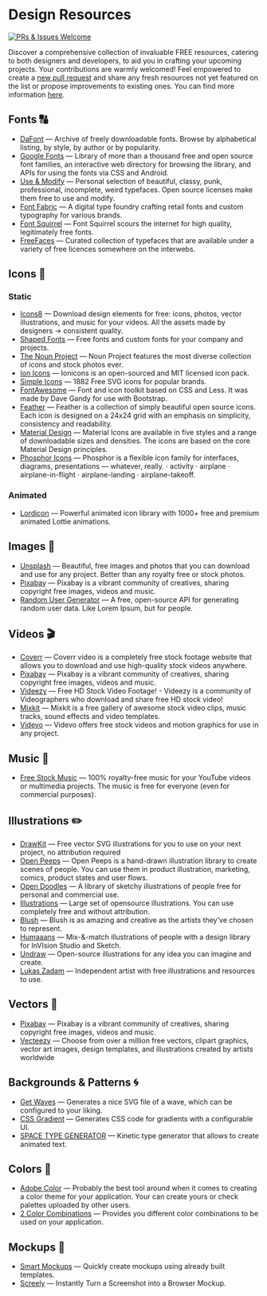 # Design Resources

[![PRs & Issues Welcome](https://img.shields.io/badge/PRs%20&%20Issues-welcome-brightgreen.svg)](https://github.com/reinaldosimoes/design-resources/pulls)

Discover a comprehensive collection of invaluable FREE resources, catering to both designers and developers, to aid you in crafting your upcoming projects. Your contributions are warmly welcomed! Feel empowered to create a [new pull request](https://github.com/reinaldosimoes/design-resources/pulls) and share any fresh resources not yet featured on the list or propose improvements to existing ones. You can find more information [here](https://github.com/reinaldosimoes/design-resources/blob/main/CONTRIBUTING.md).

## Fonts 🔠

- [DaFont](https://wwww.dafont.com) — Archive of freely downloadable fonts. Browse by alphabetical listing, by style, by author or by popularity.
- [Google Fonts](https://fonts.google.com) — Library of more than a thousand free and open source font families, an interactive web directory for browsing the library, and APIs for using the fonts via CSS and Android.
- [Use & Modify](https://usemodify.com) — Personal selection of beautiful, classy, punk, professional, incomplete, weird typefaces. Open source licenses make them free to use and modify.
- [Font Fabric](https://www.fontfabric.com/free-fonts) — A digital type foundry crafting retail fonts and custom typography for various brands.
- [Font Squirrel](https://www.fontsquirrel.com) — Font Squirrel scours the internet for high quality, legitimately free fonts.
- [FreeFaces](https://www.freefaces.gallery/) — Curated collection of typefaces that are available under a variety of free licences somewhere on the interwebs.

## Icons 👤

### Static

- [Icons8](https://icons8.com/icons) — Download design elements for free: icons, photos, vector illustrations, and music for your videos. All the assets made by designers → consistent quality.
- [Shaped Fonts](https://shapedfonts.com/iconclub) — Free fonts and custom fonts for your company and projects.
- [The Noun Project](https://thenounproject.com) — Noun Project features the most diverse collection of icons and stock photos ever.
- [Ion Icons](https://ionicons.com) — Ionicons is an open-sourced and MIT licensed icon pack.
- [Simple Icons](https://simpleicons.org) — 1882 Free SVG icons for popular brands.
- [FontAwesome](https://fontawesome.com) — Font and icon toolkit based on CSS and Less. It was made by Dave Gandy for use with Bootstrap.
- [Feather](https://feathericons.com) — Feather is a collection of simply beautiful open source icons. Each icon is designed on a 24x24 grid with an emphasis on simplicity, consistency and readability.
- [Material Design](https://material.io/resources/icons) — Material Icons are available in five styles and a range of downloadable sizes and densities. The icons are based on the core Material Design principles.
- [Phosphor Icons](https://phosphoricons.com) — Phosphor is a flexible icon family for interfaces, diagrams, presentations — whatever, really. · activity · airplane · airplane-in-flight · airplane-landing · airplane-takeoff.

### Animated

- [Lordicon](https://lordicon.com/free-icons) — Powerful animated icon library with 1000+ free and premium animated Lottie animations.

## Images 🌅

- [Unsplash](https://unsplash.com) — Beautiful, free images and photos that you can download and use for any project. Better than any royalty free or stock photos.
- [Pixabay](https://pixabay.com) — Pixabay is a vibrant community of creatives, sharing copyright free images, videos and music.
- [Random User Generator](randomuser.me) — A free, open-source API for generating random user data. Like Lorem Ipsum, but for people.

## Videos 🎬

- [Coverr](https://coverr.co) — Coverr video is a completely free stock footage website that allows you to download and use high-quality stock videos anywhere.
- [Pixabay](https://pixabay.com) — Pixabay is a vibrant community of creatives, sharing copyright free images, videos and music.
- [Videezy](https://www.videezy.com) — Free HD Stock Video Footage! - Videezy is a community of Videographers who download and share free HD stock video!
- [Mixkit](https://mixkit.co) — Mixkit is a free gallery of awesome stock video clips, music tracks, sound effects and video templates.
- [Videvo](https://www.videvo.net/stock-video-footage) — Videvo offers free stock videos and motion graphics for use in any project.

## Music 🎸

- [Free Stock Music](https://www.free-stock-music.com) — 100% royalty-free music for your YouTube videos or multimedia projects. The music is free for everyone (even for commercial purposes).

## Illustrations ✏️

- [DrawKit](https://www.drawkit.io/#products) — Free vector SVG illustrations for you to use on your next project, no attribution required
- [Open Peeps](https://www.openpeeps.com) — Open Peeps is a hand-drawn illustration library to create scenes of people. You can use them in product illustration, marketing, comics, product states and user flows.
- [Open Doodles](https://www.opendoodles.com) — A library of sketchy illustrations of people free for personal and commercial use.
- [Illustrations](https://illustrations.co) — Large set of opensource illustrations. You can use completely free and without attribution.
- [Blush](https://blush.design) — Blush is as amazing and creative as the artists they've chosen to represent.
- [Humaaans](https://www.humaaans.com) — Mix-&-match illustrations of people with a design library for InVIsion Studio and Sketch.
- [Undraw](https://undraw.co/illustrations) — Open-source illustrations for any idea you can imagine and create.
- [Lukas Zadam](https://lukaszadam.com/illustrations) — Independent artist with free illustrations and resources to use.

## Vectors 📐

- [Pixabay](https://pixabay.com) — Pixabay is a vibrant community of creatives, sharing copyright free images, videos and music.
- [Vecteezy](https://www.vecteezy.com) — Choose from over a million free vectors, clipart graphics, vector art images, design templates, and illustrations created by artists worldwide

## Backgrounds & Patterns 🌀

- [Get Waves](https://getwaves.io) — Generates a nice SVG file of a wave, which can be configured to your liking.
- [CSS Gradient](https://cssgradient.io) — Generates CSS code for gradients with a configurable UI.
- [SPACE TYPE GENERATOR](https://spacetypegenerator.com/index.html) — Kinetic type generator that allows to create animated text.

## Colors 🎨

- [Adobe Color](https://color.adobe.com) — Probably the best tool around when it comes to creating a color theme for your application. Your can create yours or check palettes uploaded by other users.
- [2 Color Combinations](https://2colors.colorion.co/) — Provides you different color combinations to be used on your application.

## Mockups 💭

- [Smart Mockups](https://smartmockups.com) — Quickly create mockups using already built templates.
- [Screely](https://www.screely.com) — Instantly Turn a Screenshot into a Browser Mockup.

